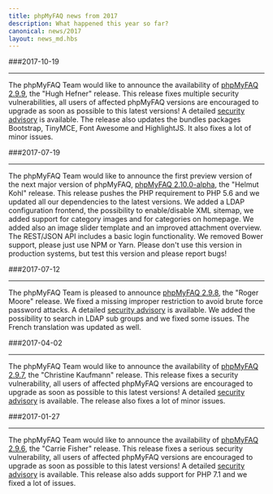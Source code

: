 ```yaml
---
title: phpMyFAQ news from 2017
description: What happened this year so far?
canonical: news/2017
layout: news_md.hbs
---
```


###2017-10-19

---

The phpMyFAQ Team would like to announce the availability of [phpMyFAQ 2.9.9](/download), the "Hugh Hefner" release.
This release fixes multiple security vulnerabilities, all users of affected phpMyFAQ versions are encouraged to upgrade
as soon as possible to this latest versions! A detailed [security advisory](/security/advisory-2017-10-19) is available.
The release also updates the bundles packages Bootstrap, TinyMCE, Font Awesome and HighlightJS. It also fixes a lot of
minor issues.

###2017-07-19

---

The phpMyFAQ Team would like to announce the first preview version of the next major version of phpMyFAQ,
[phpMyFAQ 2.10.0-alpha](/download), the "Helmut Kohl" release. This release pushes the PHP requirement to PHP 5.6 and we
updated all our dependencies to the latest versions. We added a LDAP configuration frontend, the possibility to
enable/disable XML sitemap, we added support for category images and for categories on homepage. We added also an image
slider template and an improved attachment overview. The REST/JSON API includes a basic login functionality. We removed
Bower support, please just use NPM or Yarn. Please don't use this version in production systems, but test this version
and please report bugs!

###2017-07-12

---

The phpMyFAQ Team is pleased to announce [phpMyFAQ 2.9.8](/download), the "Roger Moore" release. We fixed a missing
improper restriction to avoid brute force password attacks. A detailed [security advisory](/security/advisory-2017-07-12)
is available. We added the possibility to search in LDAP sub groups and we fixed some issues. The French translation was
updated as well.

###2017-04-02

---

The phpMyFAQ Team would like to announce the availability of [phpMyFAQ 2.9.7](/download), the "Christine Kaufmann"
release. This release fixes a security vulnerability, all users of affected phpMyFAQ versions are encouraged to upgrade
as soon as possible to this latest versions! A detailed [security advisory](/security/advisory-2017-04-02) is available.
The release also fixes a lot of minor issues.

###2017-01-27

---

The phpMyFAQ Team would like to announce the availability of [phpMyFAQ 2.9.6](/download), the "Carrie Fisher" release.
This release fixes a serious security vulnerability, all users of affected phpMyFAQ versions are encouraged to upgrade
as soon as possible to this latest versions! A detailed [security advisory](/security/advisory-2017-01-27) is available.
This release also adds support for PHP 7.1 and we fixed a lot of issues.
